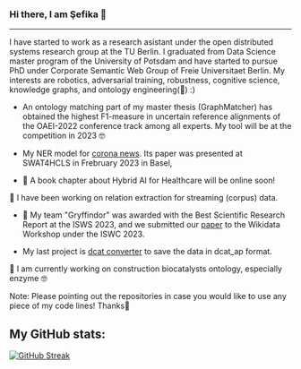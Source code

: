 ### Hi there, I am Şefika 👋
---

I have started to work as a research asistant under the open distributed systems research group at the TU Berlin. I graduated from Data Science master program of the University of Potsdam and have started to pursue PhD under Corporate Semantic Web Group of Freie Universitaet Berlin.
My interests are robotics, adversarial training, robustness, cognitive science, knowledge graphs,
and ontology engineering(:green_heart:) :)

* An ontology matching part of my master thesis (GraphMatcher) has obtained the highest F1-measure in uncertain reference alignments of the OAEI-2022 conference track among all experts. My tool will be at the competition in 2023 🤓 

* My NER model for [corona news](https://github.com/sefeoglu/coronanews-ner). Its paper was presented  at SWAT4HCLS in Frebruary 2023 in Basel,

*  🎉 A book chapter about Hybrid AI for Healthcare will be online soon!

🌱 I have been working on relation extraction for streaming (corpus) data.

*  🎉 My team "Gryffindor" was awarded with the Best Scientific Research Report at the ISWS 2023, and we submitted our [paper](https://openreview.net/forum?id=a1NBH3exoH) to the Wikidata Workshop under the ISWC 2023.

* My last project is [dcat converter](https://github.com/sefeoglu/dcat_ap-converter) to save the data in dcat_ap format.
  
🌱 I am currently working on construction biocatalysts ontology, especially enzyme 🤓

Note: Please pointing out the repositories in case you would like to use any piece of my code lines! Thanks🙂

## My GitHub stats:
[![GitHub Streak](https://streak-stats.demolab.com?user=sefeoglu&theme=dark)](https://git.io/streak-stats)
